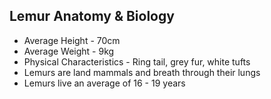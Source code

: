 ## Lemur Anatomy & Biology
* Average Height - 70cm
* Average Weight - 9kg
* Physical Characteristics - Ring tail, grey fur, white tufts
* Lemurs are land mammals and breath through their lungs
* Lemurs live an average of 16 - 19 years
